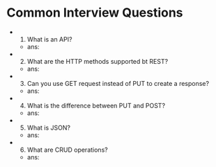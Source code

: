 # Common Interview Questions

- 1. What is an API?
  - ans:
- 2. What are the HTTP methods supported bt REST?
  - ans:
- 3. Can you use GET request instead of PUT to create a response?
  - ans:
- 4. What is the difference between PUT and POST?
  - ans:
- 5. What is JSON?
  - ans:
- 6. What are CRUD operations?
  - ans:
